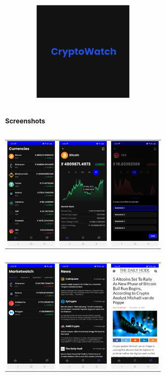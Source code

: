 <br/>
  <p align="center"><img src="screenshots/launcher_icon.jpg" height="300" /></p>
<br/>

## Screenshots
</br>
<div align="center">
   <table align="center" border="0" >
  <tr>
    <td><img width="360" src="screenshots/screenshot1.jpg"/>
       <td><img width="360" src="screenshots/screenshot2.jpg"/></td>
     <td> <img width="360" src="screenshots/screenshot3.jpg"/></td>
  </table>
  </div>
</br>
<div align="center">
  <table align="center" border="0" >
  <tr>
    <td> <img width="360" src="screenshots/screenshot4.jpg"/></td>
     <td> <img width="360" src="screenshots/screenshot5.jpg"/></td>
     <td> <img width="360" src="screenshots/screenshot6.jpg"/></td>
  </tr>
</table>
  </div>
</br>

